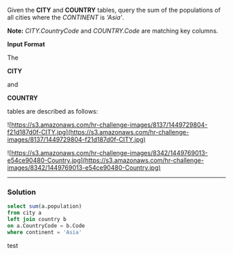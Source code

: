 Given the **CITY** and **COUNTRY** tables, query the sum of the populations of all cities where the *CONTINENT* is *'Asia'*.

**Note:** *CITY.CountryCode* and *COUNTRY.Code* are matching key columns.

**Input Format**

The

**CITY**

and

**COUNTRY**

tables are described as follows:

![https://s3.amazonaws.com/hr-challenge-images/8137/1449729804-f21d187d0f-CITY.jpg](https://s3.amazonaws.com/hr-challenge-images/8137/1449729804-f21d187d0f-CITY.jpg)

![https://s3.amazonaws.com/hr-challenge-images/8342/1449769013-e54ce90480-Country.jpg](https://s3.amazonaws.com/hr-challenge-images/8342/1449769013-e54ce90480-Country.jpg)

---

### Solution

```sql
select sum(a.population) 
from city a
left join country b
on a.CountryCode = b.Code 
where continent = 'Asia'
```
test
